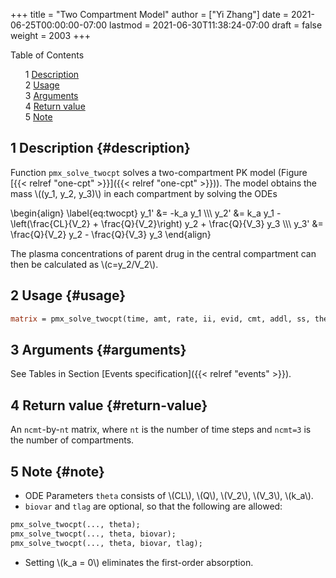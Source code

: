 +++
title = "Two Compartment Model"
author = ["Yi Zhang"]
date = 2021-06-25T00:00:00-07:00
lastmod = 2021-06-30T11:38:24-07:00
draft = false
weight = 2003
+++

<style>
  .ox-hugo-toc ul {
    list-style: none;
  }
</style>
<div class="ox-hugo-toc toc">
<div></div>

<div class="heading">Table of Contents</div>

- <span class="section-num">1</span> [Description](#description)
- <span class="section-num">2</span> [Usage](#usage)
- <span class="section-num">3</span> [Arguments](#arguments)
- <span class="section-num">4</span> [Return value](#return-value)
- <span class="section-num">5</span> [Note](#note)

</div>
<!--endtoc-->


## <span class="section-num">1</span> Description {#description}

Function `pmx_solve_twocpt` solves a two-compartment PK
model (Figure [{{< relref "one-cpt" >}}]({{< relref "one-cpt" >}})). The model obtains the mass \\((y\_1, y\_2, y\_3)\\) in each compartment
by solving the ODEs

\begin{align} \label{eq:twocpt}
  y\_1' &= -k\_a y\_1 \\\\\\
  y\_2' &= k\_a y\_1 - \left(\frac{CL}{V\_2} + \frac{Q}{V\_2}\right) y\_2 +  \frac{Q}{V\_3}  y\_3  \\\\\\
  y\_3' &= \frac{Q}{V\_2} y\_2 - \frac{Q}{V\_3} y\_3
\end{align}

The plasma concentrations of parent drug in the central compartment
can then be calculated as \\(c=y\_2/V\_2\\).


## <span class="section-num">2</span> Usage {#usage}

```stan
matrix = pmx_solve_twocpt(time, amt, rate, ii, evid, cmt, addl, ss, theta [, biovar, tlag ] )
```


## <span class="section-num">3</span> Arguments {#arguments}

See Tables in Section [Events specification]({{< relref "events" >}}).


## <span class="section-num">4</span> Return value {#return-value}

An `ncmt`-by-`nt` matrix, where `nt` is the number of time steps and `ncmt=3` is the number of compartments.


## <span class="section-num">5</span> Note {#note}

-   ODE Parameters `theta` consists of \\(CL\\), \\(Q\\), \\(V\_2\\), \\(V\_3\\), \\(k\_a\\).
-   `biovar` and `tlag` are optional, so that the following are allowed:

<!--listend-->

```stan
pmx_solve_twocpt(..., theta);
pmx_solve_twocpt(..., theta, biovar);
pmx_solve_twocpt(..., theta, biovar, tlag);
```

-   Setting \\(k\_a = 0\\) eliminates the first-order absorption.
